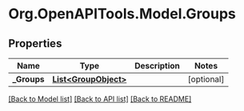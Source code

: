 
# Org.OpenAPITools.Model.Groups

## Properties

Name | Type | Description | Notes
------------ | ------------- | ------------- | -------------
**_Groups** | [**List&lt;GroupObject&gt;**](GroupObject.md) |  | [optional] 

[[Back to Model list]](../README.md#documentation-for-models)
[[Back to API list]](../README.md#documentation-for-api-endpoints)
[[Back to README]](../README.md)

